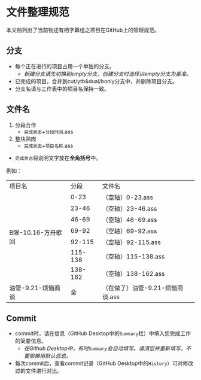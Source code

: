 # 文件整理规范

本文档列出了当前物述有栖字幕组之项目在GitHub上的管理规范。

## 分支

+ 每个正在进行的项目占用一个单独的分支。
  + *新建分支请先切换到empty分支，创建分支时选择以empty分支为基准。*
+ 已完成的项目，合并到cut/ytb&dual/bonly分支中，并删除项目分支。
+ 分支名请与工作表中的项目名保持一致。

## 文件名

1. 分段合作
   + `完成状态`+`分段时间`.ass
2. 整块熟肉
   + `完成状态`+`项目名称`.ass

+ `完成状态`将说明文字放在**全角括号**中。

例如：

<table>
 <tr>
  <td>项目名</th></td>
  <td>分段</td>
  <td>文件名</td>
 </tr>
 <tr>
  <td rowspan=7>B限-10.16-方舟歌回</td>
  <td>0-23</td>
  <td>（空轴）0-23.ass</td>
 </tr>
 <tr>
  <td>23-46</td>
  <td>（空轴）23-46.ass</td>
 </tr>
 <tr>
  <td>46-69</td>
  <td>（空轴）46-69.ass</td>
 </tr>
 <tr>
  <td>69-92</td>
  <td>（空轴）69-92.ass</td>
 </tr>
 <tr>
  <td>92-115</td>
  <td>（空轴）92-115.ass</td>
 </tr>
 <tr>
  <td>115-138</td>
  <td>（空轴）115-138.ass</td>
 </tr>
 <tr>
  <td>138-162</td>
  <td>（空轴）138-162.ass</td>
 </tr>
 <tr>
  <td>油管-9.21-烦恼商谈</td>
  <td>全</td>
  <td>（在做了）油管-9.21-烦恼商谈.ass</td>
 </tr>

</table>

## Commit

+ commit时，请在信息（GitHub Desktop中的`Summary`栏）中填入您完成工作的简要信息。
  + *在Github Desktop中，有时`Summary`会自动填写。请清空并重新填写，不要偷懒用默认信息。*
+ 每次commit后，查看commit记录（GitHub Desktop中的`History`）可对修改过的文件进行对比。